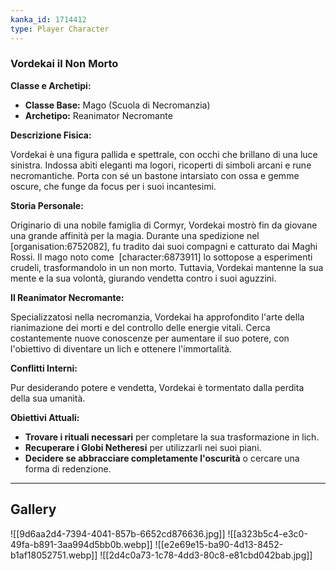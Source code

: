 ```yaml
---
kanka_id: 1714412
type: Player Character
---
```


### **Vordekai il Non Morto**

**Classe e Archetipi:**

* **Classe Base:** Mago (Scuola di Necromanzia)
* **Archetipo:** Reanimator Necromante

**Descrizione Fisica:**

Vordekai è una figura pallida e spettrale, con occhi che brillano di una luce sinistra. Indossa abiti eleganti ma logori, ricoperti di simboli arcani e rune necromantiche. Porta con sé un bastone intarsiato con ossa e gemme oscure, che funge da focus per i suoi incantesimi.

**Storia Personale:**

Originario di una nobile famiglia di Cormyr, Vordekai mostrò fin da giovane una grande affinità per la magia. Durante una spedizione nel [organisation:6752082], fu tradito dai suoi compagni e catturato dai Maghi Rossi. Il mago noto come  [character:6873911] lo sottopose a esperimenti crudeli, trasformandolo in un non morto. Tuttavia, Vordekai mantenne la sua mente e la sua volontà, giurando vendetta contro i suoi aguzzini.

**Il Reanimator Necromante:**

Specializzatosi nella necromanzia, Vordekai ha approfondito l'arte della rianimazione dei morti e del controllo delle energie vitali. Cerca costantemente nuove conoscenze per aumentare il suo potere, con l'obiettivo di diventare un lich e ottenere l'immortalità.

  

**Conflitti Interni:**

Pur desiderando potere e vendetta, Vordekai è tormentato dalla perdita della sua umanità.

**Obiettivi Attuali:**

* **Trovare i rituali necessari** per completare la sua trasformazione in lich.
* **Recuperare i Globi Netheresi** per utilizzarli nei suoi piani.
* **Decidere se abbracciare completamente l'oscurità** o cercare una forma di redenzione.

---
## Gallery
![[9d6aa2d4-7394-4041-857b-6652cd876636.jpg]]
![[a323b5c4-e3c0-49fa-b891-3aa994d5bb0b.webp]]
![[e2e69e15-ba90-4d13-8452-b1af18052751.webp]]
![[2d4c0a73-1c78-4dd3-80c8-e81cbd042bab.jpg]]